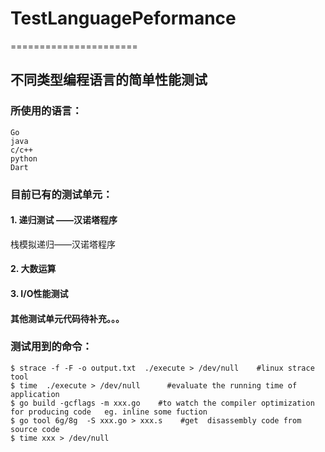 # TestLanguagePeformance
======================
## 不同类型编程语言的简单性能测试
### 所使用的语言：
    Go
    java
    c/c++
    python
    Dart
### 目前已有的测试单元：
#### 1. 递归测试 ——汉诺塔程序
栈模拟递归——汉诺塔程序     
#### 2. 大数运算
#### 3. I/O性能测试
#### 其他测试单元代码待补充。。。
### 测试用到的命令：
    $ strace -f -F -o output.txt  ./execute > /dev/null    #linux strace tool
    $ time  ./execute > /dev/null      #evaluate the running time of application
    $ go build -gcflags -m xxx.go    #to watch the compiler optimization for producing code   eg. inline some fuction
    $ go tool 6g/8g  -S xxx.go > xxx.s    #get  disassembly code from source code
    $ time xxx > /dev/null
